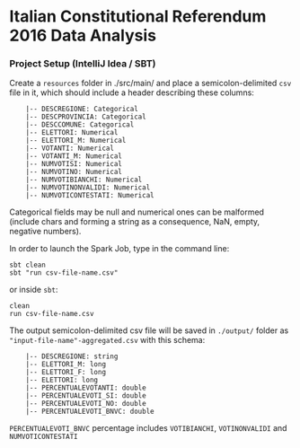 # Italian Constitutional Referendum 2016 Data Analysis

### Project Setup (IntelliJ Idea / SBT)
Create a `resources` folder in ./src/main/ and place a semicolon-delimited `csv` file in it, 
which should include a header describing these columns:

``` 
    |-- DESCREGIONE: Categorical
    |-- DESCPROVINCIA: Categorical
    |-- DESCCOMUNE: Categorical
    |-- ELETTORI: Numerical
    |-- ELETTORI_M: Numerical
    |-- VOTANTI: Numerical
    |-- VOTANTI_M: Numerical
    |-- NUMVOTISI: Numerical
    |-- NUMVOTINO: Numerical
    |-- NUMVOTIBIANCHI: Numerical
    |-- NUMVOTINONVALIDI: Numerical
    |-- NUMVOTICONTESTATI: Numerical
```

Categorical fields may be null and numerical ones can be malformed (include chars and forming
a string as a consequence, NaN, empty, negative numbers).

In order to launch the Spark Job, type in the command line:

```
sbt clean
sbt "run csv-file-name.csv"
```

or inside `sbt`:

```
clean 
run csv-file-name.csv
```

The output semicolon-delimited csv file will be saved in `./output/` folder as `"input-file-name"-aggregated.csv` with this schema: 

``` 
    |-- DESCREGIONE: string
    |-- ELETTORI_M: long
    |-- ELETTORI_F: long
    |-- ELETTORI: long
    |-- PERCENTUALEVOTANTI: double
    |-- PERCENTUALEVOTI_SI: double
    |-- PERCENTUALEVOTI_NO: double
    |-- PERCENTUALEVOTI_BNVC: double
```
`PERCENTUALEVOTI_BNVC` percentage includes `VOTIBIANCHI`, `VOTINONVALIDI` and `NUMVOTICONTESTATI`


